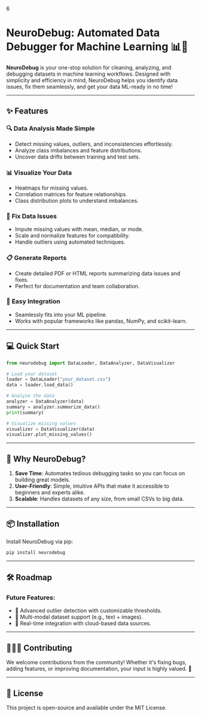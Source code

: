 6
# NeuroDebug: Automated Data Debugger for Machine Learning 📊🧠

**NeuroDebug** is your one-stop solution for cleaning, analyzing, and debugging datasets in machine learning workflows. Designed with simplicity and efficiency in mind, NeuroDebug helps you identify data issues, fix them seamlessly, and get your data ML-ready in no time!

---

## ✨ Features

### 🔍 **Data Analysis Made Simple**
- Detect missing values, outliers, and inconsistencies effortlessly.
- Analyze class imbalances and feature distributions.
- Uncover data drifts between training and test sets.

### 📊 **Visualize Your Data**
- Heatmaps for missing values.
- Correlation matrices for feature relationships.
- Class distribution plots to understand imbalances.

### 🔧 **Fix Data Issues**
- Impute missing values with mean, median, or mode.
- Scale and normalize features for compatibility.
- Handle outliers using automated techniques.

### 📋 **Generate Reports**
- Create detailed PDF or HTML reports summarizing data issues and fixes.
- Perfect for documentation and team collaboration.

### 🚀 **Easy Integration**
- Seamlessly fits into your ML pipeline.
- Works with popular frameworks like pandas, NumPy, and scikit-learn.

---

## 💻 Quick Start

```python
from neurodebug import DataLoader, DataAnalyzer, DataVisualizer

# Load your dataset
loader = DataLoader("your_dataset.csv")
data = loader.load_data()

# Analyze the data
analyzer = DataAnalyzer(data)
summary = analyzer.summarize_data()
print(summary)

# Visualize missing values
visualizer = DataVisualizer(data)
visualizer.plot_missing_values()
```

---

## 🌟 Why NeuroDebug?

1. **Save Time**: Automates tedious debugging tasks so you can focus on building great models.
2. **User-Friendly**: Simple, intuitive APIs that make it accessible to beginners and experts alike.
3. **Scalable**: Handles datasets of any size, from small CSVs to big data.

---

## 📦 Installation

Install NeuroDebug via pip:

```bash
pip install neurodebug
```

---

## 🛠️ Roadmap

### Future Features:
- 🚧 Advanced outlier detection with customizable thresholds.
- 🚧 Multi-modal dataset support (e.g., text + images).
- 🚧 Real-time integration with cloud-based data sources.

---

## 🧑‍🤝‍🧑 Contributing

We welcome contributions from the community! Whether it's fixing bugs, adding features, or improving documentation, your input is highly valued. 🚀

---

## 📄 License

This project is open-source and available under the MIT License.
